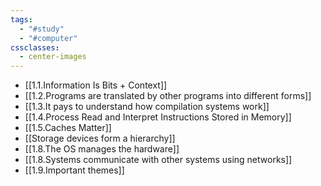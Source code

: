 ```yaml
---
tags:
  - "#study"
  - "#computer"
cssclasses:
  - center-images
---
```

- [[1.1.Information Is Bits + Context]]
- [[1.2.Programs are translated by other programs into different forms]]
- [[1.3.It pays to understand how compilation systems work]]
- [[1.4.Process Read and Interpret Instructions Stored in Memory]]
- [[1.5.Caches Matter]]
- [[Storage devices form a hierarchy]]
- [[1.8.The OS manages the hardware]]
- [[1.8.Systems communicate with other systems using networks]]
- [[1.9.Important themes]]